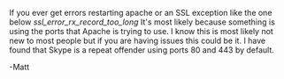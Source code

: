 If you ever get errors restarting apache or an SSL exception like the one below
<i>ssl_error_rx_record_too_long</i>
It's most likely because something is using the ports that Apache is trying to use. I know this is most likely not new to most people but if you are having issues this could be it. I have found that Skype is a repeat offender using ports 80 and 443 by default.

-Matt